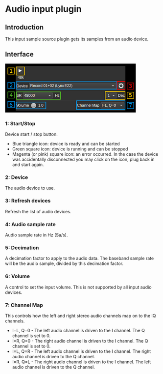 <h1>Audio input plugin</h1>

<h2>Introduction</h2>

This input sample source plugin gets its samples from an audio device.

<h2>Interface</h2>

![Audio input plugin GUI](../../../doc/img/AudioInput_plugin.png)

<h3>1: Start/Stop</h3>

Device start / stop button.

  - Blue triangle icon: device is ready and can be started
  - Green square icon: device is running and can be stopped
  - Magenta (or pink) square icon: an error occurred. In the case the device was accidentally disconnected you may click on the icon, plug back in and start again.

<h3>2: Device</h3>

The audio device to use.

<h3>3: Refresh devices</h3>

Refresh the list of audio devices.

<h3>4: Audio sample rate</h3>

Audio sample rate in Hz (Sa/s).

<h3>5: Decimation</h3>

A decimation factor to apply to the audio data. The baseband sample rate will be the audio sample, divided by this decimation factor.

<h3>6: Volume</h3>

A control to set the input volume. This is not supported by all input audio devices.

<h3>7: Channel Map</h3>

This controls how the left and right stereo audio channels map on to the IQ channels.

* I=L, Q=0 - The left audio channel is driven to the I channel. The Q channel is set to 0.
* I=R, Q=0 - The right audio channel is driven to the I channel. The Q channel is set to 0.
* I=L, Q=R - The left audio channel is driven to the I channel. The right audio channel is driven to the Q channel.
* I=R, Q=L - The right audio channel is driven to the I channel. The left audio channel is driven to the Q channel.
